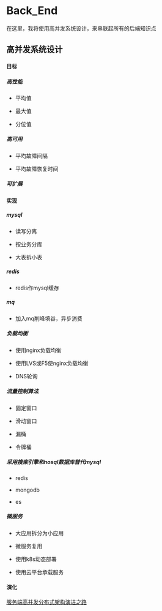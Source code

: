 # Back_End

在这里，我将使用高并发系统设计，来串联起所有的后端知识点

## 高并发系统设计

#### 目标

##### 高性能

+ 平均值

+ 最大值

+ 分位值

##### 高可用

+ 平均故障间隔

+ 平均故障恢复时间

##### 可扩展

#### 实现

##### mysql

+ 读写分离

+ 按业务分库

+ 大表拆小表

##### redis

+ redis作mysql缓存

##### mq

+ 加入mq削峰填谷，异步消费

##### 负载均衡

+ 使用nginx负载均衡

+ 使用LVS或F5使nginx负载均衡

+ DNS轮询

##### 流量控制算法

+ 固定窗口

+ 滑动窗口

+ 漏桶

+ 令牌桶

##### 采用搜索引擎和nosql数据库替代mysql

+ redis

+ mongodb

+ es

##### 微服务

+ 大应用拆分为小应用

+ 微服务复用

+ 使用k8s动态部署

+ 使用云平台承载服务

#### 演化

[服务端高并发分布式架构演进之路](https://segmentfault.com/a/1190000018626163)


